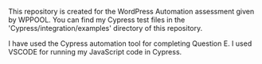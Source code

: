 This repository is created for the WordPress Automation assessment given by WPPOOL. You can find my Cypress test files in the 'Cypress/integration/examples' directory of this repository.

I have used the Cypress automation tool for completing Question E. I used VSCODE for running my JavaScript code in Cypress.

